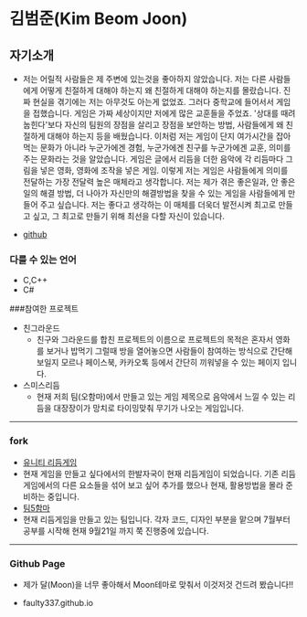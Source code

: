 # 김범준(Kim Beom Joon)

## 자기소개

- 저는 어릴적 사람들은 제 주변에 있는것을 좋아하지 않았습니다. 저는 다른 사람들에게 어떻게 친절하게 대해야 하는지 왜 친절하게 대해야 하는지를 몰랐습니다. 진짜 현실을 겪기에는 저는 아무것도 아는게 없었죠. 그러다 중학교에 들어서서 게임을 접했습니다. 게임은 가짜 세상이지만 저에게 많은 교훈들을 주었죠. '상대를 때려 눕힌다'보다 자신의 팀원의 장점을 살리고 장점을 보안하는 방법, 사람들에게 왜 친절하게 대해야 하는지 등을 배웠습니다. 이처럼 저는 게임이 단지 여가시간을 잡아먹는 문화가 아니라 누군가에겐 경험, 누군가에겐 친구를 누군가에겐 교훈, 의미를 주는 문화라는 것을 알았습니다. 게임은 글에서 리듬을 더한 음악에 각 리듬마다 그림을 넣은 영화, 영화에 조작을 넣은 게임. 이렇게 저는 게임은 사람들에게 의미를 전달하는 가장 전달력 높은 매체라고 생각합니다. 저는 제가 겪은 좋은일과, 안 좋은 일의 해결 방법, 더 나아가 자신만의 해결방법을 찾을 수 있는 게임을 사람들에게 만들어 주고 싶습니다. 저는 좋다고 생각하는 이 매체를 더욱더 발전시켜 최고로 만들고 싶고, 그 최고로 만들기 위해 최선을 다할 자신이 있습니다. 

- [github](https://github.com/faulty337)

###  다를 수 있는 언어

- C,C++
- C#

###참여한 프로젝트

- 친그라운드
  - 친구와 그라운드를 합친 프로젝트의 이름으로 프로젝트의 목적은 혼자서 영화를 보거나 밥먹기 그럴때 방을 열어놓으면 사람들이 참여하는 방식으로 간단해 보일지 모르나 페이스북, 카카오톡 등에서 간단히 끼워넣을 수 있는 페이지 입니다.
- 스미스리듬
  - 현재 저희 팀(오함마)에서 만들고 있는 게임 제목으로 음악에서 느낄 수 있는 리듬을 대장장이가 망치로 타이밍맞춰 무기가 나오는 게임입니다.

---

### fork

- [유니티 리듬게임](https://github.com/faulty337/BMP-U)
- 현재 게임을 만들고 싶다에서의 한발자국이 현재 리듬게임이 되었습니다. 기존 리듬게임에서의 다른 요소들을 섞어 보고 싶어 추가를 했으나 현재, 활용방법을 몰라 준비하는 중입니다.
- [팀5함마](https://github.com/faulty337/SmithRythm-1)
- 현재 리듬게임을 만들고 있는 팀입니다. 각자 코드, 디자인 부분을 맡으며 7월부터 공부를 시작해 현재 9월21일 까지 쭉 진행중에 있습니다.

----------------

### Github Page

- 제가 달(Moon)을 너무 좋아해서 Moon테마로 맞춰서 이것저것 건드려 봤습니다!!

- faulty337.github.io



